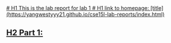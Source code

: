 <a href="https://www.google.com/url?sa=i&url=https%3A%2F%2Fwww.bbc.com%2Fnews%2Fscience-environment-49744435&psig=AOvVaw3NMyfPu3BnXOQcGTuav6Sq&ust=1642131165138000&source=images&cd=vfe&ved=0CAsQjRxqFwoTCJjt0bjlrfUCFQAAAAAdAAAAABAD">
# H1 This is the lab report for lab 1 # H1
  link to homepage: [title](https://yangwestyyy21.github.io/cse15l-lab-reports/index.html)
  
## H2 Part 1:
  

